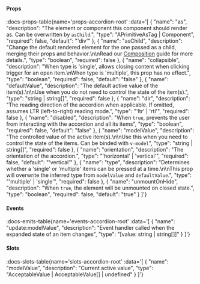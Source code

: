 <!-- This file was automatic generated. Do not edit it manually -->

#### Props
:docs-props-table{name='props-accordion-root' :data='[
  {
    "name": "as",
    "description": "The element or component this component should render as. Can be overwritten by `asChild`.",
    "type": "APrimitiveAsTag | Component",
    "required": false,
    "default": "\'div\'"
  },
  {
    "name": "asChild",
    "description": "Change the default rendered element for the one passed as a child, merging their props and behavior.\\n\\nRead our [Composition](https://akar.vinicunca.dev/core/guides/composition) guide for more details.",
    "type": "boolean",
    "required": false
  },
  {
    "name": "collapsible",
    "description": "When type is \'single\', allows closing content when clicking trigger for an open item.\\nWhen type is \'multiple\', this prop has no effect.",
    "type": "boolean",
    "required": false,
    "default": "false"
  },
  {
    "name": "defaultValue",
    "description": "The default active value of the item(s).\\n\\nUse when you do not need to control the state of the item(s).",
    "type": "string | string[]",
    "required": false
  },
  {
    "name": "dir",
    "description": "The reading direction of the accordion when applicable. If omitted, assumes LTR (left-to-right) reading mode.",
    "type": "\'ltr\' | \'rtl\'",
    "required": false
  },
  {
    "name": "disabled",
    "description": "When `true`, prevents the user from interacting with the accordion and all its items",
    "type": "boolean",
    "required": false,
    "default": "false"
  },
  {
    "name": "modelValue",
    "description": "The controlled value of the active item(s).\\n\\nUse this when you need to control the state of the items. Can be binded with `v-model`",
    "type": "string | string[]",
    "required": false
  },
  {
    "name": "orientation",
    "description": "The orientation of the accordion.",
    "type": "\'horizontal\' | \'vertical\'",
    "required": false,
    "default": "\'vertical\'"
  },
  {
    "name": "type",
    "description": "Determines whether a \'single\' or \'multiple\' items can be pressed at a time.\\n\\nThis prop will overwrite the inferred type from `modelValue` and `defaultValue`.",
    "type": "\'multiple\' | \'single\'",
    "required": false
  },
  {
    "name": "unmountOnHide",
    "description": "When `true`, the element will be unmounted on closed state.",
    "type": "boolean",
    "required": false,
    "default": "true"
  }
]'} 

#### Events

:docs-emits-table{name='events-accordion-root' :data='[
  {
    "name": "update:modelValue",
    "description": "Event handler called when the expanded state of an item changes",
    "type": "[value: string | string[]]"
  }
]'} 

#### Slots

:docs-slots-table{name='slots-accordion-root' :data='[
  {
    "name": "modelValue",
    "description": "Current active value",
    "type": "AcceptableValue | AcceptableValue[] | undefined"
  }
]'} 
